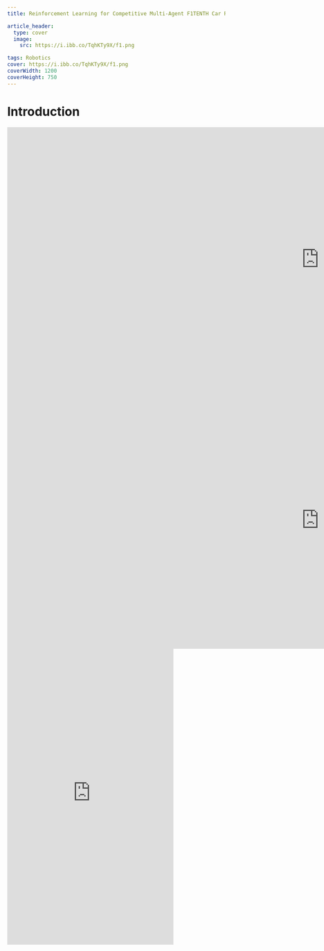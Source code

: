 ```yaml
---
title: Reinforcement Learning for Competitive Multi-Agent F1TENTH Car Racing: Bridging the Sim-to-Real Gap

article_header:
  type: cover
  image:
    src: https://i.ibb.co/TqhKTy9X/f1.png

tags: Robotics
cover: https://i.ibb.co/TqhKTy9X/f1.png
coverWidth: 1200
coverHeight: 750
---
```



# Introduction

<iframe width="1440" height="610" src="https://www.youtube.com/embed/5nrtc6vQTQQ" title="SAC 7s/lap in levine" frameborder="0" allow="accelerometer; autoplay; clipboard-write; encrypted-media; gyroscope; picture-in-picture; web-share" referrerpolicy="strict-origin-when-cross-origin" allowfullscreen></iframe>

<iframe width="1440" height="594" src="https://www.youtube.com/embed/ItA59sf2_RQ" title="RL vs Pure Pursuit" frameborder="0" allow="accelerometer; autoplay; clipboard-write; encrypted-media; gyroscope; picture-in-picture; web-share" referrerpolicy="strict-origin-when-cross-origin" allowfullscreen></iframe>

<iframe width="384" height="683" src="https://www.youtube.com/embed/CGxHNRx7U2Y" title="RL 23 s/lap" frameborder="0" allow="accelerometer; autoplay; clipboard-write; encrypted-media; gyroscope; picture-in-picture; web-share" referrerpolicy="strict-origin-when-cross-origin" allowfullscreen></iframe>
